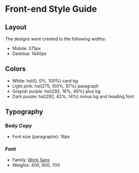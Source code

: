 # Front-end Style Guide

## Layout

The designs were created to the following widths:

- Mobile: 375px
- Desktop: 1440px

## Colors

- White: hsl(0, 0%, 100%)               card bg
- Light pink: hsl(275, 100%, 97%)       paragraph
- Grayish purple: hsl(292, 16%, 49%)    plus bg
- Dark purple: hsl(292, 42%, 14%)       minus bg and heading font

## Typography

### Body Copy

- Font size (paragraphs): 16px

### Font

- Family: [Work Sans](https://fonts.google.com/specimen/Work+Sans)
- Weights: 400, 600, 700